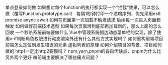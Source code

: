 单点登录如何做
如果想对每个function的执行都实现一个“拦截“效果，可以怎么做（覆写Function.prototype.call）
每隔1秒钟打印一个递增序列，优先采用es6 promise anync await
如何在页面第一次加载不触发请求,后续每一次进入页面都触发
如何做好前端技术选型
如果每次页面滑到底部再加载新的，那么上面的怎么回收
一个秒杀系统前端要做什么
Vue中管理系统侧边动态菜单栏的实现，除了使用v-if判断角色权限进行动态渲染外还有什么其他方式实现吗？
如何重构前端项目
前端怎么定位到发生错误的元素
虚拟列表的原理
如何介绍项目的背景、项目如何做的
http1一定比http2要慢吗？
npm,yarn,pnpm的各自优缺点，pnpm为什么比另外两个更好
微前端主要解决了哪些痛点问题？